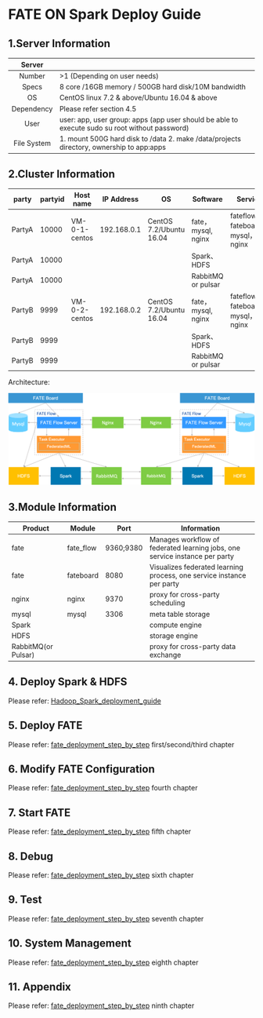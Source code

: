 # FATE ON Spark Deploy Guide

## 1.Server Information

|  Server  |                                                              |
| :------: | ------------------------------------------------------------ |
|   Number | >1 (Depending on user needs)                                       |
|   Specs  | 8 core /16GB memory / 500GB hard disk/10M bandwidth       |
|   OS     | CentOS linux 7.2 & above/Ubuntu 16.04 & above        |
|  Dependency| Please refer section 4.5                                   |
|   User   | user: app, user group: apps (app user should be able to execute sudo su root without password) |
| File System | 1. mount 500G hard disk to /data 2. make /data/projects directory, ownership to app:apps |

## 2.Cluster Information

| party  | partyid | Host name     | IP Address  | OS                      | Software    | Service                              |
| ------ | ------- | ------------- | ----------- | ----------------------- | ----------- | --------------------------------- |
| PartyA | 10000   | VM-0-1-centos | 192.168.0.1 | CentOS 7.2/Ubuntu 16.04 | fate，mysql, nginx | fateflow，fateboard，mysql，nginx |
| PartyA | 10000   |               |             |                         | Spark、HDFS |                                   |
| PartyA | 10000   |               |             |                         | RabbitMQ or pulsar    |                                   |
| PartyB | 9999    | VM-0-2-centos | 192.168.0.2 | CentOS 7.2/Ubuntu 16.04 | fate，mysql, nginx | fateflow，fateboard，mysql，nginx |
| PartyB | 9999    |               |             |                         | Spark、HDFS |                                   |
| PartyB | 9999    |               |             |                         | RabbitMQ or pulsar   |                                   |

Architecture:

<div style="text-align:center", align=center>
<img src="../../images/fate_on_spark_architecture.png" />
</div>

## 3.Module Information

| Product  | Module    | Port     | Information                                               |
| -------- | --------- | --------- | ----------------------------------------------------- |
| fate     | fate_flow | 9360;9380 | Manages workflow of federated learning jobs, one service instance per party |
| fate     | fateboard | 8080      | Visualizes federated learning process, one service instance per party     |
| nginx    | nginx     | 9370      | proxy for cross-party scheduling                 |
| mysql    | mysql     | 3306      | meta table storage                                            |
| Spark    |           |           | compute engine                                              |
| HDFS     |           |           | storage engine                                            |
| RabbitMQ(or Pulsar) |           |           | proxy for cross-party data exchange                             |

## 4. Deploy Spark & HDFS
Please refer: [Hadoop_Spark_deployment_guide](hadoop_spark_deployment_guide.md)

## 5. Deploy FATE
Please refer: [fate_deployment_step_by_step](fate_deployment_step_by_step.md) first/second/third chapter

## 6. Modify FATE Configuration
Please refer: [fate_deployment_step_by_step](fate_deployment_step_by_step.md) fourth chapter

## 7. Start FATE
Please refer: [fate_deployment_step_by_step](fate_deployment_step_by_step.md) fifth chapter

## 8. Debug
Please refer: [fate_deployment_step_by_step](fate_deployment_step_by_step.md) sixth chapter

## 9. Test
Please refer: [fate_deployment_step_by_step](fate_deployment_step_by_step.md) seventh chapter

## 10. System Management
Please refer: [fate_deployment_step_by_step](fate_deployment_step_by_step.md) eighth chapter

## 11. Appendix
Please refer: [fate_deployment_step_by_step](fate_deployment_step_by_step.md) ninth chapter
